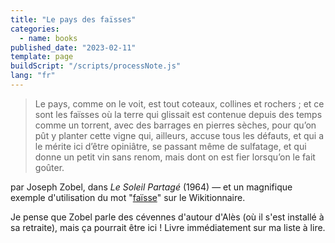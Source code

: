 ```yaml
---
title: "Le pays des faïsses"
categories:
  - name: books
published_date: "2023-02-11"
template: page
buildScript: "/scripts/processNote.js"
lang: "fr"
---
```


> Le pays, comme on le voit, est tout coteaux, collines et rochers ; et ce sont les faïsses où la terre qui glissait est contenue depuis des temps comme un torrent, avec des barrages en pierres sèches, pour qu’on pût y planter cette vigne qui, ailleurs, accuse tous les défauts, et qui a le mérite ici d’être opiniâtre, se passant même de sulfatage, et qui donne un petit vin sans renom, mais dont on est fier lorsqu’on le fait goûter.

par Joseph Zobel, dans _Le Soleil Partagé_ (1964) — et un magnifique exemple d'utilisation du mot "[faïsse](https://fr.wiktionary.org/wiki/fa%C3%AFsse)" sur le Wikitionnaire.

Je pense que Zobel parle des cévennes d'autour d'Alès (où il s'est installé à sa retraite), mais ça pourrait être ici ! Livre immédiatement sur ma liste à lire.
